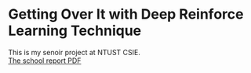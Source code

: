 # Getting Over It with Deep Reinforce Learning Technique  
This is my senoir project at NTUST CSIE.  
[The school report PDF](https://github.com/leonw774/RLProject/blob/master/ntust-csie-senior_project-Getting%20Over%20It%20with%20Deep%20Reinforcement%20Learning%20Technique-2019_01_15.pdf)

